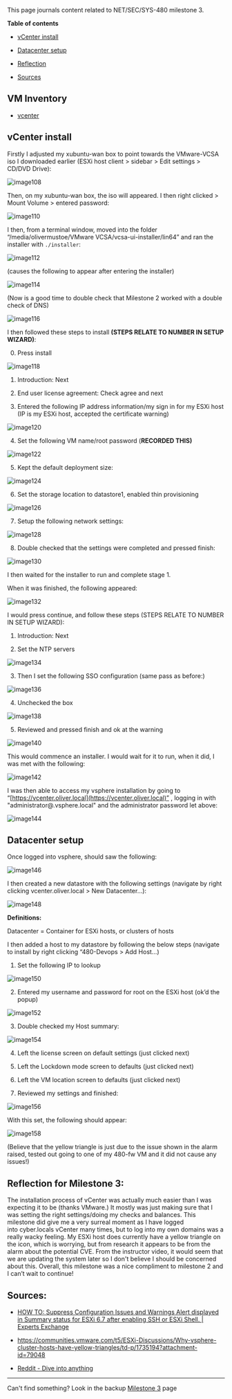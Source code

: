 This page journals content related to NET/SEC/SYS-480 milestone 3.

**Table of contents**

- [vCenter install](#vcenter-install)

- [Datacenter setup](#datacenter-setup)

- [Reflection](#reflection-for-milestone-3)

- [Sources](#sources)

## VM Inventory

- [vcenter](https://github.com/Oliver-Mustoe/Oliver-Mustoe-Tech-Journal/blob/main/tech_journal_backups/SEC-480/VM-Inventory/vcenter.md)

## vCenter install

Firstly I adjusted my xubuntu-wan box to point towards the VMware-VCSA iso I downloaded earlier (ESXi host client > sidebar > Edit settings > CD/DVD Drive):

![image108](https://user-images.githubusercontent.com/71083461/215294866-1d00cb78-9135-4d61-890c-03ab9b4d51de.gif)

Then, on my xubuntu-wan box, the iso will appeared. I then right clicked > Mount Volume > entered password:

![image110](https://user-images.githubusercontent.com/71083461/215294868-e4a077c1-1c4c-422c-b6b4-17e2bee686a7.gif)

I then, from a terminal window, moved into the folder “/media/olivermustoe/VMware VCSA/vcsa-ui-installer/lin64” and ran the installer with `./installer`:

![image112](https://user-images.githubusercontent.com/71083461/215294870-c862ae19-e8bb-485a-8a6f-7d4968ecd93a.gif)

(causes the following to appear after entering the installer)

![image114](https://user-images.githubusercontent.com/71083461/215294872-7511f017-d897-42f0-bdd6-d2ced2e40ff0.gif)

(Now is a good time to double check that Milestone 2 worked with a double check of DNS)

![image116](https://user-images.githubusercontent.com/71083461/215294874-771cd2a0-789b-4a1c-b5a2-94f29a0eaa09.gif)

I then followed these steps to install **(STEPS RELATE TO NUMBER IN SETUP WIZARD)**:

0. Press install

![image118](https://user-images.githubusercontent.com/71083461/215294876-b36f6dd6-1044-4000-b0d1-ba18fb0edb81.gif)

1. Introduction: Next

2. End user license agreement: Check agree and next

3. Entered the following IP address information/my sign in for my ESXi host (IP is my ESXi host, accepted the certificate warning)

![image120](https://user-images.githubusercontent.com/71083461/215294878-6a10fd54-1feb-4b31-9856-0e906d1fef5a.gif)

4. Set the following VM name/root password (**RECORDED THIS)**

![image122](https://user-images.githubusercontent.com/71083461/215294880-18031673-cf1d-420d-ac3f-62c692ef899a.gif)

5. Kept the default deployment size:

![image124](https://user-images.githubusercontent.com/71083461/215294882-8ca93948-8b48-4470-a848-e8940430b347.gif)

6. Set the storage location to datastore1, enabled thin provisioning

![image126](https://user-images.githubusercontent.com/71083461/215294884-dad6a221-fb5f-4109-b9db-1484913ea582.gif)

7. Setup the following network settings:

![image128](https://user-images.githubusercontent.com/71083461/215294886-495d7c6e-f081-43e0-aead-3a0fe578a3b1.gif)

8. Double checked that the settings were completed and pressed finish:

![image130](https://user-images.githubusercontent.com/71083461/215294888-5da22817-2e17-40c6-90e0-3227ba752d55.gif)

I then waited for the installer to run and complete stage 1.  

When it was finished, the following appeared:

![image132](https://user-images.githubusercontent.com/71083461/215294890-56814e02-b63c-423a-aaab-3b43da4de85f.gif)

I would press continue, and follow these steps (STEPS RELATE TO NUMBER IN SETUP WIZARD):

1. Introduction: Next

2. Set the NTP servers

![image134](https://user-images.githubusercontent.com/71083461/215294892-2cff2caf-f8d6-4d07-b060-bacb33abeb0b.gif)

3. Then I set the following SSO configuration (same pass as before:)

![image136](https://user-images.githubusercontent.com/71083461/215294895-499f6726-dd51-4920-a065-ddc71073bc34.gif)

4. Unchecked the box

![image138](https://user-images.githubusercontent.com/71083461/215294898-277d0fb1-7ced-46d0-b52d-1c5019e02d18.gif)

5. Reviewed and pressed finish and ok at the warning

![image140](https://user-images.githubusercontent.com/71083461/215294900-f1353033-e141-4c66-a8b1-cba7df0e17d4.gif)

This would commence an installer. I would wait for it to run, when it did, I was met with the following:

![image142](https://user-images.githubusercontent.com/71083461/215294902-407625dc-5542-470e-8221-4df56f2642d5.gif)

I was then able to access my vsphere installation by going to “[https://vcenter.oliver.local](https://vcenter.oliver.local)” , logging in with "administrator@.vsphere.local" and the administrator password let above:

![image144](https://user-images.githubusercontent.com/71083461/215294904-126a09d1-2488-43e9-9e51-7a3a15e77c8e.gif)

## Datacenter setup

Once logged into vsphere, should saw the following:

![image146](https://user-images.githubusercontent.com/71083461/215294906-58746eab-98b8-4d7c-9d7d-605810b89daa.gif)

I then created a new datastore with the following settings (navigate by right clicking vcenter.oliver.local > New Datacenter…):

![image148](https://user-images.githubusercontent.com/71083461/215294908-3ab42438-c9f8-47f7-995a-579f997b67ab.gif)

**Definitions:**

Datacenter = Container for ESXi hosts, or clusters of hosts

I then added a host to my datastore by following the below steps (navigate to install by right clicking “480-Devops > Add Host…)

1. Set the following IP to lookup

![image150](https://user-images.githubusercontent.com/71083461/215294910-ab030014-323e-41fd-9275-e49007f5cda4.gif)

2. Entered my username and password for root on the ESXi host (ok’d the popup)

![image152](https://user-images.githubusercontent.com/71083461/215294912-2d545984-0e63-492e-a89a-db04f020adcc.gif)

3. Double checked my Host summary:

![image154](https://user-images.githubusercontent.com/71083461/215294914-8d5d0b0c-be18-49cd-95e0-cb57e68883d8.gif)

4. Left the license screen on default settings (just clicked next)

5. Left the Lockdown mode screen to defaults (just clicked next)

6. Left the VM location screen to defaults (just clicked next)

7. Reviewed my settings and finished:

![image156](https://user-images.githubusercontent.com/71083461/215294916-1bdd0d21-189a-4e6c-9e94-25cbb131a690.gif)

With this set, the following should appear:

![image158](https://user-images.githubusercontent.com/71083461/215294918-f85a7f29-7947-4198-9363-c026c7019556.gif)

(Believe that the yellow triangle is just due to the issue shown in the alarm raised, tested out going to one of my 480-fw VM and it did not cause any issues!)

## Reflection for Milestone 3:

The installation process of vCenter was actually much easier than I was expecting it to be (thanks VMware.) It mostly was just making sure that I was setting the right settings/doing my checks and balances. This milestone did give me a very surreal moment as I have logged into cyber.locals vCenter many times, but to log into my own domains was a really wacky feeling. My ESXi host does currently have a yellow triangle on the icon, which is worrying, but from research it appears to be from the alarm about the potential CVE. From the instructor video, it would seem that we are updating the system later so I don't believe I should be concerned about this. Overall, this milestone was a nice compliment to milestone 2 and I can’t wait to continue!

## Sources:

- [HOW TO: Suppress Configuration Issues and Warnings Alert displayed in Summary status for ESXi 6.7 after enabling SSH or ESXi Shell. | Experts Exchange](https://www.experts-exchange.com/articles/33850/HOW-TO-Suppress-Configuration-Issues-and-Warnings-Alert-displayed-in-Summary-status-for-ESXi-6-7-after-enabling-SSH-or-ESXi-Shell.html)

- https://communities.vmware.com/t5/ESXi-Discussions/Why-vsphere-cluster-hosts-have-yellow-triangles/td-p/1735194?attachment-id=79048

- [Reddit - Dive into anything](https://www.reddit.com/r/vmware/comments/yt4srt/vcsa_70u3_yellow_warning_triangle_next_to_one/)

****

Can't find something? Look in the backup [Milestone 3](https://github.com/Oliver-Mustoe/Oliver-Mustoe-Tech-Journal/blob/main/tech_journal_backups/SEC-480/Milestone_2.md) page
